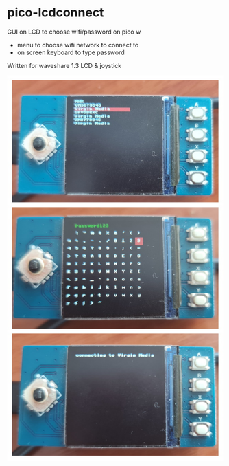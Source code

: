 # pico-lcdconnect
GUI on LCD to choose wifi/password on pico w

- menu to choose wifi network to connect to
- on screen keyboard to type password
  
Written for waveshare 1.3 LCD & joystick

![](lcdconnect.jpg)
